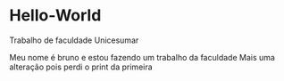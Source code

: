 # Hello-World
Trabalho de faculdade Unicesumar

Meu nome é bruno e estou fazendo um trabalho da faculdade
Mais uma alteração pois perdi o print da primeira
